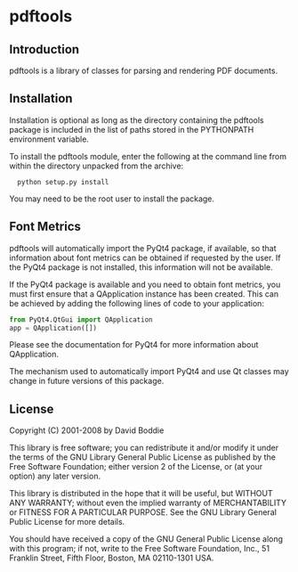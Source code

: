 # pdftools

Introduction
---

pdftools is a library of classes for parsing and rendering PDF documents.


Installation
---

Installation is optional as long as the directory containing the pdftools
package is included in the list of paths stored in the PYTHONPATH environment
variable.

To install the pdftools module, enter the following at the command line from
within the directory unpacked from the archive:
```
  python setup.py install
```
You may need to be the root user to install the package.

Font Metrics
---

pdftools will automatically import the PyQt4 package, if available, so that
information about font metrics can be obtained if requested by the user. If
the PyQt4 package is not installed, this information will not be available.

If the PyQt4 package is available and you need to obtain font metrics, you
must first ensure that a QApplication instance has been created. This can be
achieved by adding the following lines of code to your application:
```py
from PyQt4.QtGui import QApplication
app = QApplication([])
```
Please see the documentation for PyQt4 for more information about QApplication.

The mechanism used to automatically import PyQt4 and use Qt classes may change
in future versions of this package.

License
---

Copyright (C) 2001-2008 by David Boddie

This library is free software; you can redistribute it and/or
modify it under the terms of the GNU Library General Public
License as published by the Free Software Foundation; either
version 2 of the License, or (at your option) any later version.

This library is distributed in the hope that it will be useful,
but WITHOUT ANY WARRANTY; without even the implied warranty of
MERCHANTABILITY or FITNESS FOR A PARTICULAR PURPOSE.  See the GNU
Library General Public License for more details.

You should have received a copy of the GNU General Public License along
with this program; if not, write to the Free Software Foundation, Inc.,
51 Franklin Street, Fifth Floor, Boston, MA 02110-1301 USA.
